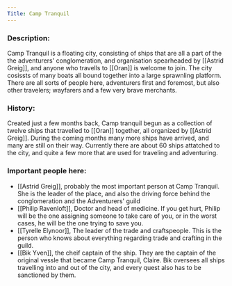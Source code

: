 ```yaml
---
Title: Camp Tranquil
---
```

### Description:
Camp Tranquil is a floating city, consisting of ships that are all a part of the the adventurers' conglomeration, and organisation spearheaded by [[Astrid Greig]], and anyone who travells to [[Oran]] is welcome to join. The city cosissts of many boats all bound together into a large sprawnling platform. There are all sorts of people here, adventurers first and foremost, but also other travelers; wayfarers and a few very brave merchants. 

### History:
Created just a few months back, Camp tranquil begun as a collection of twelve ships that travelled to [[Oran]] together, all organized by [[Astrid Greig]]. During the coming months many more ships have arrived, and many are still on their way. Currently there are about 60 ships attatched to the city, and quite a few more that are used for traveling and adventuring.

### Important people here:
* [[Astrid Greig]], probably the most important person at Camp Tranquil. She is the leader of the place, and also the driving force behind the conglomeration and the Adventurers' guild
* [[Philip Ravenloft]], Doctor and head of medicine. If you get hurt, Philip will be the one assigning someone to take care of you, or in the worst cases, he will be the one trying to save you.
* [[Tyrelle Elynoor]], The leader of the trade and craftspeople. This is the person who knows about everything regarding trade and crafting in the guild. 
* [[Bik Yven]], the cheif captain of the ship. They are the captain of the original vessle that became Camp Tranquil, Claire. Bik oversees all ships travelling into and out of the city, and every quest also has to be sanctioned by them.
